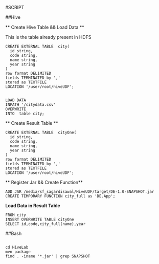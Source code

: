 
#SCRIPT

##Hive 

** Create Hive Table && Load Data **

This is the table already present in HDFS

```
CREATE EXTERNAL TABLE  city(
  id string,
  code string,
  name string,
  year string
)
row format DELIMITED
fields TERMINATED by ','
stored as TEXTFILE
LOCATION '/user/root/hiveUDF';

```
```

LOAD DATA  
INPATH '/citydata.csv'
OVERWRITE
INTO  table city;

```

** Create Result Table **

```
CREATE EXTERNAL TABLE  cityOne(
  id string,
  code string,
  name string,
  year string
)
row format DELIMITED
fields TERMINATED by ','
stored as TEXTFILE
LOCATION '/user/root/hiveUDF';

```
** Register Jar && Create Function**


```
ADD JAR /media/sf_sagardisawal/HiveUDF/target/DE-1.0-SNAPSHOT.jar
CREATE TEMPORARY FUNCTION city_full as 'DE.App';

```

**Load Data in Result Table**
```
FROM city
INSERT OVERWRITE TABLE cityOne
SELECT id,code,city_full(name),year

```

##Bash

```

cd HiveLab
mvn package
find . -iname '*.jar' | grep SNAPSHOT

```



